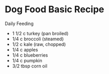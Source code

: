 # Dog Food Basic Recipe

Daily Feeding

+ 1 1/2 c turkey (pan broiled)
+ 1/4 c broccoli (steamed)
+ 1/2 c kale (raw, chopped)
+ 1/4 c apples
+ 1/4 c blueberries
+ 1/4 c pumpkin
+ 3/2 tbsp corn oil
